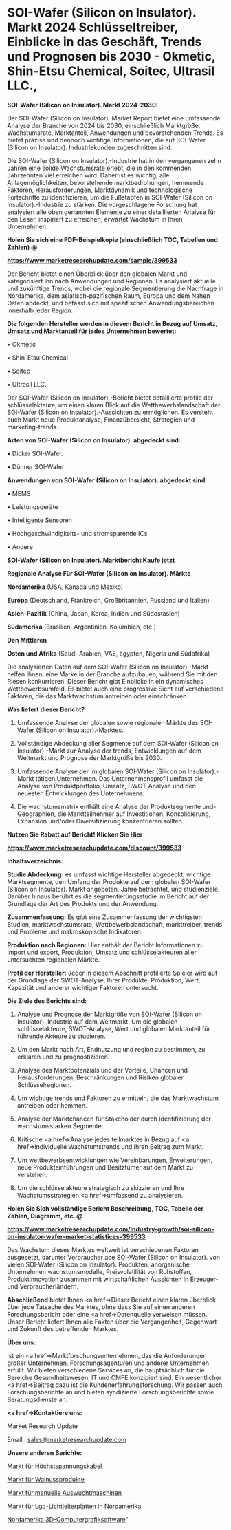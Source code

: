 # SOI-Wafer (Silicon on Insulator). Markt 2024 Schlüsseltreiber, Einblicke in das Geschäft, Trends und Prognosen bis 2030 - Okmetic, Shin-Etsu Chemical, Soitec, Ultrasil LLC., 

<strong>SOI-Wafer (Silicon on Insulator). Markt 2024-2030:</strong>

Der SOI-Wafer (Silicon on Insulator). Market Report bietet eine umfassende Analyse der Branche von 2024 bis 2030, einschließlich Marktgröße, Wachstumsrate, Marktanteil, Anwendungen und bevorstehenden Trends. Es bietet präzise und dennoch wichtige Informationen, die auf SOI-Wafer (Silicon on Insulator). Industriekunden zugeschnitten sind.

Die SOI-Wafer (Silicon on Insulator).-Industrie hat in den vergangenen zehn Jahren eine solide Wachstumsrate erlebt, die in den kommenden Jahrzehnten viel erreichen wird. Daher ist es wichtig, alle Anlagemöglichkeiten, bevorstehende marktbedrohungen, hemmende Faktoren, Herausforderungen, Marktdynamik und technologische Fortschritte zu identifizieren, um die Fußstapfen in SOI-Wafer (Silicon on Insulator).-Industrie zu stärken. Die vorgeschlagene Forschung hat analysiert alle oben genannten Elemente zu einer detaillierten Analyse für den Leser, inspiriert zu erreichen, erwartet Wachstum in Ihren Unternehmen.



<strong>Holen Sie sich eine PDF-Beispielkopie (einschließlich TOC, Tabellen und Zahlen) @
</strong>

<strong><a href=https://www.marketresearchupdate.com/sample/399533>

<strong>https://www.marketresearchupdate.com/sample/399533</u></font></a></strong></strong>

Der Bericht bietet einen Überblick über den globalen Markt und kategorisiert ihn nach Anwendungen und Regionen. Es analysiert aktuelle und zukünftige Trends, wobei die regionale Segmentierung die Nachfrage in Nordamerika, dem asiatisch-pazifischen Raum, Europa und dem Nahen Osten abdeckt, und befasst sich mit spezifischen Anwendungsbereichen innerhalb jeder Region.



<strong>Die folgenden Hersteller werden in diesem Bericht in Bezug auf Umsatz, Umsatz und Marktanteil für jedes Unternehmen bewertet:</strong>

• Okmetic

• Shin-Etsu Chemical

• Soitec

• Ultrasil LLC.

Der SOI-Wafer (Silicon on Insulator).-Bericht bietet detaillierte profile der schlüsselakteure, um einen klaren Blick auf die Wettbewerbslandschaft der SOI-Wafer (Silicon on Insulator).-Aussichten zu ermöglichen. Es versteht auch Markt neue Produktanalyse, Finanzübersicht, Strategien und marketing-trends.



<strong>Arten von SOI-Wafer (Silicon on Insulator). abgedeckt sind:</strong>

• Dicker SOI-Wafer.

• Dünner SOI-Wafer



<strong>Anwendungen von SOI-Wafer (Silicon on Insulator). abgedeckt sind:</strong>

• MEMS

• Leistungsgeräte

• Intelligente Sensoren

• Hochgeschwindigkeits- und stromsparende ICs

• Andere



<strong>SOI-Wafer (Silicon on Insulator). Marktbericht <a href=https://www.marketresearchupdate.com/buynow/399533>Kaufe jetzt</a></strong>



<strong>Regionale Analyse Für SOI-Wafer (Silicon on Insulator). Märkte</strong>



<strong>Nordamerika</strong> (USA, Kanada und Mexiko)



<strong>Europa</strong> (Deutschland, Frankreich, Großbritannien, Russland und Italien)



<strong>Asien-Pazifik</strong> (China, Japan, Korea, Indien und Südostasien)



<strong>Südamerika</strong> (Brasilien, Argentinien, Kolumbien, etc.)



<strong>Den Mittleren</strong> 

<strong>Osten und Afrika</strong> (Saudi-Arabien, VAE, ägypten, Nigeria und Südafrika)

Die analysierten Daten auf dem SOI-Wafer (Silicon on Insulator).-Markt helfen Ihnen, eine Marke in der Branche aufzubauen, während Sie mit den Riesen konkurrieren. Dieser Bericht gibt Einblicke in ein dynamisches Wettbewerbsumfeld. Es bietet auch eine progressive Sicht auf verschiedene Faktoren, die das Marktwachstum antreiben oder einschränken.



<strong>Was liefert dieser Bericht?</strong>

1. Umfassende Analyse der globalen sowie regionalen Märkte des SOI-Wafer (Silicon on Insulator).-Marktes.

2. Vollständige Abdeckung aller Segmente auf dem SOI-Wafer (Silicon on Insulator).-Markt zur Analyse der trends, Entwicklungen auf dem Weltmarkt und Prognose der Marktgröße bis 2030.

3. Umfassende Analyse der im globalen SOI-Wafer (Silicon on Insulator).-Markt tätigen Unternehmen. Das Unternehmensprofil umfasst die Analyse von Produktportfolio, Umsatz, SWOT-Analyse und den neuesten Entwicklungen des Unternehmens.

4. Die wachstumsmatrix enthält eine Analyse der Produktsegmente und-Geographien, die Marktteilnehmer auf Investitionen, Konsolidierung, Expansion und/oder Diversifizierung konzentrieren sollten.



<strong>Nutzen Sie Rabatt auf Bericht! Klicken Sie Hier
</strong>

<strong><a href=https://www.marketresearchupdate.com/discount/399533>https://www.marketresearchupdate.com/discount/399533</b></u></font></strong></a>



<strong>Inhaltsverzeichnis:</strong>



<strong>Studie Abdeckung:</strong> es umfasst wichtige Hersteller abgedeckt, wichtige Marktsegmente, den Umfang der Produkte auf dem globalen SOI-Wafer (Silicon on Insulator). Markt angeboten, Jahre betrachtet, und studienziele. Darüber hinaus berührt es die segmentierungsstudie im Bericht auf der Grundlage der Art des Produkts und der Anwendung.



<strong>Zusammenfassung:</strong> Es gibt eine Zusammenfassung der wichtigsten Studien, marktwachstumsrate, Wettbewerbslandschaft, markttreiber, trends und Probleme und makroskopische Indikatoren.



<strong>Produktion nach Regionen:</strong> Hier enthält der Bericht Informationen zu import und export, Produktion, Umsatz und schlüsselakteuren aller untersuchten regionalen Märkte.



<strong>Profil der Hersteller:</strong> Jeder in diesem Abschnitt profilierte Spieler wird auf der Grundlage der SWOT-Analyse, Ihrer Produkte, Produktion, Wert, Kapazität und anderer wichtiger Faktoren untersucht.



<strong>Die Ziele des Berichts sind:</strong>

1) Analyse und Prognose der Marktgröße von SOI-Wafer (Silicon on Insulator). Industrie auf dem Weltmarkt.
Um die globalen schlüsselakteure, SWOT-Analyse, Wert und globalen Marktanteil für führende Akteure zu studieren.

2) Um den Markt nach Art, Endnutzung und region zu bestimmen, zu erklären und zu prognostizieren.

3) Analyse des Marktpotenzials und der Vorteile, Chancen und Herausforderungen, Beschränkungen und Risiken globaler Schlüsselregionen.

4) Um wichtige trends und Faktoren zu ermitteln, die das Marktwachstum antreiben oder hemmen.

5) Analyse der Marktchancen für Stakeholder durch Identifizierung der wachstumsstarken Segmente.

6) Kritische <a href=>Analyse</a> jedes teilmarktes in Bezug auf <a href=>individuelle</a> Wachstumstrends und Ihren Beitrag zum Markt.

7) Um wettbewerbsentwicklungen wie Vereinbarungen, Erweiterungen, neue Produkteinführungen und Besitztümer auf dem Markt zu verstehen.

8) Um die schlüsselakteure strategisch zu skizzieren und Ihre Wachstumsstrategien <a href=>umfassend</a> zu analysieren.



<strong>Holen Sie Sich vollständige Bericht Beschreibung, TOC, Tabelle der Zahlen, Diagramm, etc. @ </strong>

<strong><a href=https://www.marketresearchupdate.com/industry-growth/soi-silicon-on-insulator-wafer-market-statistices-399533>https://www.marketresearchupdate.com/industry-growth/soi-silicon-on-insulator-wafer-market-statistices-399533</a></font></strong>

Das Wachstum dieses Marktes weltweit ist verschiedenen Faktoren ausgesetzt, darunter Verbraucher ace SOI-Wafer (Silicon on Insulator). von vielen SOI-Wafer (Silicon on Insulator). Produkten, anorganische Unternehmen wachstumsmodelle, Preisvolatilität von Rohstoffen, Produktinnovation zusammen mit wirtschaftlichen Aussichten in Erzeuger-und Verbraucherländern.



<strong>Abschließend</strong> bietet Ihnen <a href=>Dieser</a> Bericht einen klaren überblick über jede Tatsache des Marktes, ohne dass Sie auf einen anderen Forschungsbericht oder eine <a href=>Datenquelle</a> verweisen müssen. Unser Bericht liefert Ihnen alle Fakten über die Vergangenheit, Gegenwart und Zukunft des betreffenden Marktes.



<strong>Über uns:</strong>

 ist ein <a href=>Marktfors</a>chungsunternehmen, das die Anforderungen großer Unternehmen, Forschungsagenturen und anderer Unternehmen erfüllt. Wir bieten verschiedene Services an, die hauptsächlich für die Bereiche Gesundheitswesen, IT und CMFE konzipiert sind. Ein wesentlicher <a href=>Beitrag</a> dazu ist die Kundenerfahrungsforschung. Wir passen auch Forschungsberichte an und bieten syndizierte Forschungsberichte sowie Beratungsdienste an.



<strong><a href=>Kontaktiere uns:</a></strong>

Market Research Update

Email : sales@marketresearchupdate.com



<strong>Unsere anderen Berichte:</strong>

<a href=https://www.linkedin.com/pulse/extra-high-voltage-cables-market-2023-future>Markt für Höchstspannungskabel</a>

<a href=https://www.linkedin.com/pulse/walnut-product-market-top-leading-vendors>Markt für Walnussprodukte</a>

<a href=https://www.linkedin.com/pulse/manual-balancing-machine-market-size-industry>Markt für manuelle Auswuchtmaschinen</a>

<a href=https://www.linkedin.com/pulse/north-america-lgp-light-guide-plate-market-2023-2030-new>Markt für Lgp-Lichtleiterplatten in Nordamerika</a>

<a href=https://www.linkedin.com/pulse/north-america-3d-computer-graphics-software>Nordamerika 3D-Computergrafiksoftware</a>"
